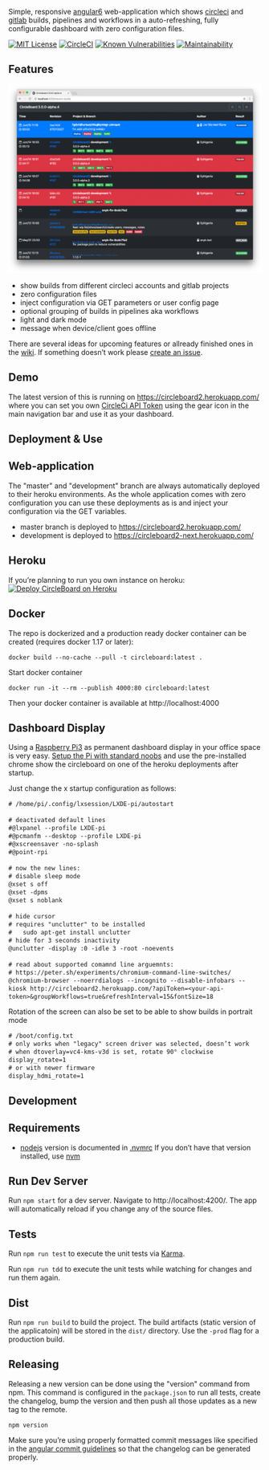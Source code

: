 Simple, responsive [angular6](https://angular.io/) web-application which shows [circleci](https://circleci.com) and [gitlab](https://gitlab.com/) builds, pipelines and workflows in a auto-refreshing, fully configurable dashboard with zero configuration files.

[![MIT License](https://badges.frapsoft.com/os/mit/mit.svg?v=102)](https://github.com/ellerbrock/open-source-badge/)
[![CircleCI](https://circleci.com/gh/Ephigenia/circleboard2.svg?style=svg)](https://circleci.com/gh/Ephigenia/circleboard2)
[![Known Vulnerabilities](https://snyk.io/test/github/ephigenia/circleboard2/badge.svg)](https://snyk.io/test/github/ephigenia/circleboard2)
[![Maintainability](https://api.codeclimate.com/v1/badges/9758387a89d50689876d/maintainability)](https://codeclimate.com/github/Ephigenia/circleboard2/maintainability)


Features
-------------------------------------------------------------------------------
![Screenshot of Circleboard (dark mode) in Action from 2018-06-15](https://raw.githubusercontent.com/Ephigenia/circleboard2/development/screenshot_dark.png)

- show builds from different circleci accounts and gitlab projects
- zero configuration files
- inject configuration via GET parameters or user config page
- optional grouping of builds in pipelines aka workflows
- light and dark mode
- message when device/client goes offline

There are several ideas for upcoming features or allready finished ones in the  [wiki](https://github.com/Ephigenia/circleboard2/wiki). If something doesn’t work please [create an issue](https://github.com/ephigenia/circleboard2/issues).


Demo
-------------------------------------------------------------------------------
The latest version of this is running on https://circleboard2.herokuapp.com/ where you can set you own [CircleCi API Token](https://circleci.com/account/api) using the gear icon in the main navigation bar and use it as your dashboard.


Deployment & Use
-------------------------------------------------------------------------------

## Web-application

The "master" and "development" branch are always automatically deployed to their heroku environments. As the whole application comes with zero configuration you can use these deployments as is and inject your configuration via the GET variables.

- master branch is deployed to https://circleboard2.herokuapp.com/
- development is deployed to https://circleboard2-next.herokuapp.com/

## Heroku

If you’re planning to run you own instance on heroku:
[![Deploy CircleBoard on Heroku](https://www.herokucdn.com/deploy/button.svg)](https://heroku.com/deploy)

## Docker

The repo is dockerized and a production ready docker container can be created (requires docker 1.17 or later):

    docker build --no-cache --pull -t circleboard:latest .

Start docker container

    docker run -it --rm --publish 4000:80 circleboard:latest

Then your docker container is available at http://localhost:4000

## Dashboard Display

Using a [Raspberry Pi3](https://www.raspberrypi.org) as permanent dashboard display in your office space is very easy. [Setup the Pi with standard noobs](https://www.raspberrypi.org/documentation/installation/noobs.md) and use the pre-installed chrome show the circleboard on one of the heroku deployments after startup.

Just change the x startup configuration as follows:

```
# /home/pi/.config/lxsession/LXDE-pi/autostart

# deactivated default lines
#@lxpanel --profile LXDE-pi
#@pcmanfm --desktop --profile LXDE-pi
#@xscreensaver -no-splash
#@point-rpi

# now the new lines:
# disable sleep mode
@xset s off
@xset -dpms
@xset s noblank

# hide cursor
# requires "unclutter" to be installed
#   sudo apt-get install unclutter
# hide for 3 seconds inactivity
@unclutter -display :0 -idle 3 -root -noevents

# read about supported comamnd line arguemnts:
# https://peter.sh/experiments/chromium-command-line-switches/
@chromium-browser --noerrdialogs --incognito --disable-infobars --kiosk http://circleboard2.herokuapp.com/?apiToken=<your-api-token>&groupWorkflows=true&refreshInterval=15&fontSize=18
```

Rotation of the screen can also be set to be able to show builds in portrait mode

```
# /boot/config.txt
# only works when "legacy" screen driver was selected, doesn’t work
# when dtoverlay=vc4-kms-v3d is set, rotate 90° clockwise
display_rotate=1
# or with newer firmware
display_hdmi_rotate=1
```


Development
-------------------------------------------------------------------------------

## Requirements

- [nodejs](https://nodejs.org/en/) version is documented in [.nvmrc](.nvmrc)
If you don’t have that version installed, use [nvm](https://github.com/creationix/nvm)

## Run Dev Server

Run `npm start` for a dev server. Navigate to http://localhost:4200/. The app will automatically reload if you change any of the source files.


Tests
-------------------------------------------------------------------------------

Run `npm run test` to execute the unit tests via [Karma](https://karma-runner.github.io).

Run `npm run tdd` to execute the unit tests while watching for changes and run them again.


Dist
-------------------------------------------------------------------------------
Run `npm run build` to build the project. The build artifacts (static version of the applicatoin) will be stored in the `dist/` directory. Use the `-prod` flag for a production build.


Releasing
-------------------------------------------------------------------------------
Releasing a new version can be done using the "version" command from npm. This command is configured in the `package.json` to run all tests, create the changelog, bump the version and then push all those updates as a new tag to the remote.

    npm version

Make sure you’re using properly formatted commit messages like specified in the [angular commit guidelines](https://github.com/angular/angular.js/blob/master/CONTRIBUTING.md) so that the changelog can be generated properly.
